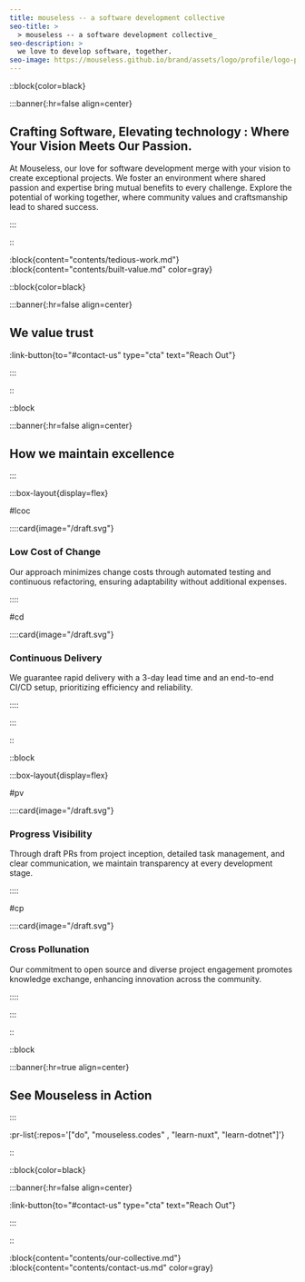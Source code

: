 ```yaml
---
title: mouseless -- a software development collective
seo-title: >
  > mouseless -- a software development collective_
seo-description: >
  we love to develop software, together.
seo-image: https://mouseless.github.io/brand/assets/logo/profile/logo-profile-mark-primary-500px.png
---
```


::block{color=black}

:::banner{:hr=false align=center}

## Crafting Software, Elevating technology : Where Your Vision Meets Our Passion.

At Mouseless, our love for software development merge with your vision to
create exceptional projects. We foster an environment where shared passion and
expertise bring mutual benefits to every challenge. Explore the potential of
working together, where community values and craftsmanship lead to shared
success.

:::

::

:block{content="contents/tedious-work.md"}
:block{content="contents/built-value.md" color=gray}

::block{color=black}

:::banner{:hr=false align=center}

## We value trust

:link-button{to="#contact-us" type="cta" text="Reach Out"}

:::

::

::block

:::banner{:hr=false align=center}

## How we maintain excellence

:::

:::box-layout{display=flex}

#lcoc

::::card{image="/draft.svg"}

### Low Cost of Change

Our approach minimizes change costs through automated testing and continuous
refactoring, ensuring adaptability without additional expenses.

::::

#cd

::::card{image="/draft.svg"}

### Continuous Delivery

We guarantee rapid delivery with a 3-day lead time and an end-to-end CI/CD
setup, prioritizing efficiency and reliability.

::::

:::

::

::block

:::box-layout{display=flex}

#pv

::::card{image="/draft.svg"}

### Progress Visibility

Through draft PRs from project inception, detailed task management, and clear
communication, we maintain transparency at every development stage.

::::

#cp

::::card{image="/draft.svg"}

### Cross Pollunation

Our commitment to open source and diverse project engagement promotes knowledge
exchange, enhancing innovation across the community.

::::

:::

::

::block

:::banner{:hr=true align=center}

## See Mouseless in Action

:::

:pr-list{:repos='["do", "mouseless.codes" , "learn-nuxt", "learn-dotnet"]'}

::

::block{color=black}

:::banner{:hr=false align=center}

:link-button{to="#contact-us" type="cta" text="Reach Out"}

:::

::

:block{content="contents/our-collective.md"}
:block{content="contents/contact-us.md" color=gray}
